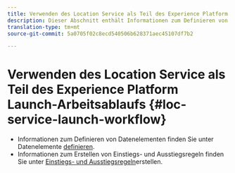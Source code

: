 ```yaml
---
title: Verwenden des Location Service als Teil des Experience Platform Launch-Arbeitsablaufs
description: Dieser Abschnitt enthält Informationen zum Definieren von Datenelementen und zum Erstellen von Einstiegs- und Ausstiegsregeln in Experience Platform Launch, die mit dem Location Service verwendet werden können.
translation-type: tm+mt
source-git-commit: 5a0705f02c8ecd540506b628371aec45107df7b2

---
```



# Verwenden des Location Service als Teil des Experience Platform Launch-Arbeitsablaufs {#loc-service-launch-workflow}

* Informationen zum Definieren von Datenelementen finden Sie unter Datenelemente [definieren](/help/use-places-launch-workflow/define-data-elements.md).
* Informationen zum Erstellen von Einstiegs- und Ausstiegsregeln finden Sie unter [Einstiegs- und Ausstiegsregeln](/help/use-places-launch-workflow/create-rule-places-property.md)erstellen.